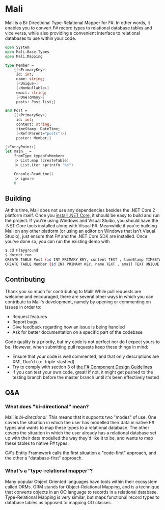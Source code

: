 # Mali

Mali is a  Bi-Directional Type-Relational Mapper for F#. In other words, it enables you to convert F# record types
to relational database tables and vice versa, while also providing a convenient interface to relational
databases to use within your code.

```fsharp
open System
open Mali.Base.Types
open Mali.Mapping

type Member = 
    {[<PrimaryKey>]
     id: int;
     name: string;
     [<Unique>]
     [<NonNullable>]
     email: string;
     [<OneToMany>]
     posts: Post list;}

and Post =
    {[<PrimaryKey>]
     id: int;
     content: string;
     timeStamp: DateTime;
     [<Ref(Parent="posts")>]
     poster: Member;}

[<EntryPoint>]
let main _ =
    fromType typeof<Member>
    |> List.map (createTable)
    |> List.iter (printfn "%s")

    Console.ReadLine()
    |> ignore
    0
```

## Building

At this time, Mali does not use any dependencies besides the .NET Core 2 platform itself.
Once you [install .NET Core](https://www.microsoft.com/net/download), it should be easy to build and run the project. If you're using
Windows and Visual Studio, you should have the .NET Core tools installed along with Visual F#. Meanwhile if you're building Mali on any other platform
(or using an editor on Windows that isn't Visual Studio), just ensure that F# and the .NET Core SDK are installed. Once you've done so, you can run the existing demo with

```bash
$ cd Playground
$ dotnet run
CREATE TABLE Post (id INT PRIMARY KEY, content TEXT , timeStamp TIMESTAMP , poster INT REFERENCES Member(id) )
CREATE TABLE Member (id INT PRIMARY KEY, name TEXT , email TEXT UNIQUE NOT NULL)
```

## Contributing

Thank you so much for contributing to Mali! While pull requests are welcome and encouraged, there are several other ways in which
you can contribute to Mali's development, namely by opening or commenting on issues in order to:

* Request features
* Report bugs
* Give feedback regarding how an issue is being handled
* Ask for better documentation on a specific part of the codebase

Code quality is a priority, but my code is not perfect nor do I expect yours to be. However, when submitting pull requests keep these things in mind:

* Ensure that your code is well commented, and that only descriptions are XML Doc'd (i.e. triple-slashed)
* Try to comply with section 3 of [the F# Component Design Guidelines](http://fsharp.org/specs/component-design-guidelines/#3-guidelines-for-f-facing-libraries)
* If you can test your own code, great! If not, it might get pushed to the testing branch before the master branch until it's been effectively tested

## Q&A

### What does "bi-directional" mean?

Mali is _bi-directional_. This means that it supports two "modes" of use. One covers the situation in which the user has modelled their data in native F# types and wants to map these types to a relational database. The other covers the situation in which the user already has a relational database set up with their data modelled the way they'd like it to be, and wants to map these tables to native F# types.

C#'s Entity Framework calls the first situation a "code-first" approach, and the other a "database-first" approach.

### What's a "type-relational mapper"?

Many popular Object Oriented languages have tools within their ecosystem called ORMs. ORM stands for Object-Relational Mapping, and is a technique that converts objects in an OO language to records in a relational database. Type-Relational Mapping is very similar, but maps functional record types to database tables as opposed to mapping OO classes.
